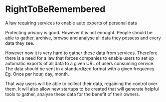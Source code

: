 # RightToBeRemembered
A ław requiring services to enable auto experts of personal data

Protecting privacy is good. However it is not enought. People should be able to gather, archive, browse and analyse all data they possess and every data they see.

However now it is very hard to gather these data from services. Therefore there is a need for a law that forces companies to enable users to set up automatic exports of all data to  a given URL of users consuming service. The data should be sent in a standardized format with a given frequency. Eg. Once per hour, day, month. 

That way users will be able to collect their data, regaining the control over them. It will also allow new startups to be created that will generate helpful tools to gather, analyse these data for the benefit of their owners. 
